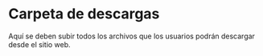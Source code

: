 # Carpeta de descargas

Aquí se deben subir todos los archivos que los usuarios podrán descargar desde el sitio web.